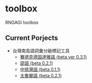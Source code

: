 # toolbox

RNGAGI toolbox

## Current Porjects
- 台灣南島語詞彙分級標記工具
  + [賽德克德固達雅語 (beta ver 0.3.1)](https://rngagi.github.io/toolbox/vp/tgdaya.html)
  + [邵語 (beta 0.2.1)](https://rngagi.github.io/toolbox/vp/thau.html)
  + [中排灣語 (beta 0.1.1)](https://rngagi.github.io/toolbox/vp/paiwan.html)
  + [太魯閣語 (beta 0.2.1)](https://rngagi.github.io/toolbox/vp/trukutruku.html)

